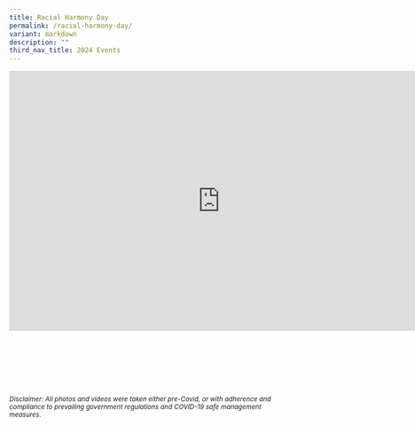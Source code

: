 ```yaml
---
title: Racial Harmony Day
permalink: /racial-harmony-day/
variant: markdown
description: ""
third_nav_title: 2024 Events
---
```

<iframe allowfullscreen="true" height="469" width="760" frameborder="0" src="https://docs.google.com/presentation/d/e/2PACX-1vSdgLsS-tGHIS9lWHc9s1HDarrNrhk1a0G-iFxVRYyy5OScQ000UjVcBqylyB9ukguGmgclcYu8wrhL/embed?start=true&amp;loop=true&amp;delayms=3000"></iframe>


<br><br><br><br><br><br>
<sup>_Disclaimer: All photos and videos were taken either pre-Covid, or with adherence and compliance to prevailing government regulations and COVID-19 safe management measures._</sup>